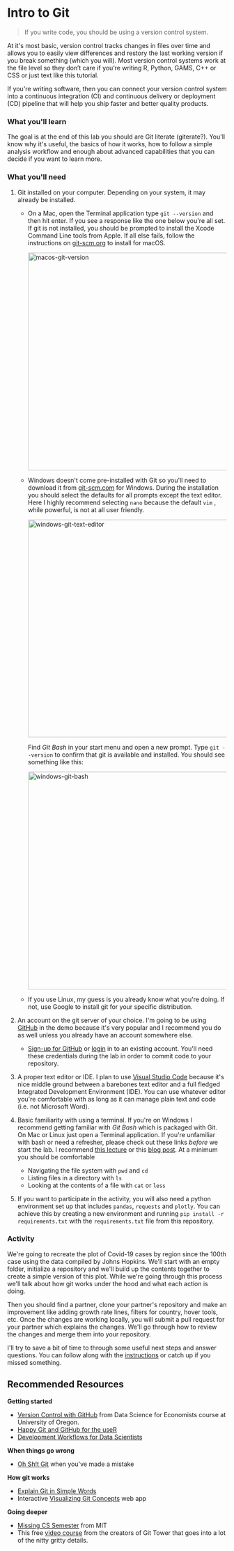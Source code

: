 # Intro to Git

>  If you write code, you should be using a version control system. 


At it's most basic, version control tracks changes in files over time and allows you to easily view differences and restory the last working version if you break something (which you will). Most version control systems work at the file level so they don’t care if you’re writing R, Python, GAMS, C++ or CSS or just text like this tutorial. 

If you're writing software, then you can connect your version control system into a continuous integration (CI) and continuous delivery or deployment (CD) pipeline that will help you ship faster and better quality products.



### What you'll learn

The goal is at the end of this lab you should are Git literate (giterate?). You'll know why it's useful, the basics of how it works, how to follow a simple analysis workflow and enough about advanced capabilities that you can decide if you want to learn more.



### What you'll need

1. Git installed on your computer. Depending on your system, it may already be installed. 

   - On a Mac, open the Terminal application type `git --version` and then hit enter. If you see a response like the one below you're all set. If git is not installed, you should be prompted to install the Xcode Command Line tools from Apple. If all else fails, follow the instructions on [git-scm.org](https://git-scm.com/book/en/v2/Getting-Started-Installing-Git) to install for macOS.

     <img src="images/macos-git-version.png" alt="macos-git-version" width="500"/>

   - Windows doesn't come pre-installed with Git so you'll need to download it from [git-scm.com](https://git-scm.com/downloads) for Windows. During the installation you should select the defaults for all prompts except the text editor. Here I highly recommend selecting `nano` because the default `vim` , while powerful, is not at all user friendly. 

     <img src="images/windows-git-text-editor.png" alt="windows-git-text-editor" width="500"/>

     Find *Git Bash* in your start menu and open a new prompt. Type `git --version` to confirm that git is available and installed. You should see something like this:

     <img src="images/windows-git-bash.png" alt="windows-git-bash" width="500"/>

   - If you use Linux, my guess is you already know what you're doing. If not, use Google to install git for your specific distribution. 

2. An account on the git server of your choice. I'm going to be using [GitHub](https://github.com) in the demo because it's very popular and I recommend you do as well unless you already have an account somewhere else. 
  
   - [Sign-up for GitHub](https://github.com/join) or [login](https://github.com/login) in to an existing account. You'll need these credentials during the lab in order to commit code to your repository.
   
3. A proper text editor or IDE. I plan to use [Visual Studio Code](https://code.visualstudio.com) because it's nice middle ground between a barebones text editor and a full fledged Integrated Development Environment (IDE). You can use whatever editor you're comfortable with as long as it can manage plain text and code (i.e. not Microsoft Word).

4. Basic familiarity with using a terminal. If you're on Windows I recommend getting familiar with *Git Bash* which is packaged with Git. On Mac or Linux just open a Terminal application. If you're unfamiliar with bash or need a refresher, please check out these links *before* we start the lab. I recommend [this lecture](https://missing.csail.mit.edu/2020/course-shell/) or this [blog post](https://towardsdatascience.com/basics-of-bash-for-beginners-92e53a4c117a). At a minimum you should be comfortable
   - Navigating the file system with `pwd` and `cd` 
   - Listing files in a directory with `ls`
   - Looking at the contents of a file with `cat` or `less`
   
5. If you want to participate in the activity, you will also need a python environment set up that includes `pandas`, `requests` and `plotly`. You can achieve this by creating a new environment and running `pip install -r requirements.txt` with the `requirements.txt` file from this repository.




### Activity

We're going to recreate the plot of Covid-19 cases by region since the 100th case using the data compiled by Johns Hopkins. We'll start with an empty folder, initialize a repository and we'll build up the contents together to create a simple version of this plot. While we're going through this process we'll talk about how git works under the hood and what each action is doing.

Then you should find a partner, clone your partner's repository and make an improvement like adding growth rate lines, filters for country, hover tools, etc. Once the changes are working locally, you will submit a pull request for your partner which explains the changes. We'll go through how to review the changes and merge them into your repository.

I'll try to save a bit of time to through some useful next steps and answer questions. You can follow along with the [instructions](INSTRUCTIONS.md) or catch up if you missed something.




## Recommended Resources

**Getting started**
* [Version Control with GitHub](https://raw.githack.com/uo-ec607/lectures/master/02-git/02-Git.html#1) from Data Science for Economists course at University of Oregon. 
* [Happy Git and GitHub for the useR](https://happygitwithr.com)
* [Development Workflows for Data Scientists](https://resources.github.com/downloads/development-workflows-data-scientists.pdf)

**When things go wrong**
* [Oh Sh!t Git](https://ohshitgit.com) when you've made a mistake

**How git works**
* [Explain Git in Simple Words](https://smusamashah.github.io/explain-git-in-simple-words)
* Interactive [Visualizing Git Concepts](https://onlywei.github.io/explain-git-with-d3/) web app

**Going deeper**
* [Missing CS Semester](https://missing.csail.mit.edu/2020/version-control/) from MIT
* This free [video course](https://www.git-tower.com/learn/) from the creators of Git Tower that goes into a lot of the nitty gritty details.
